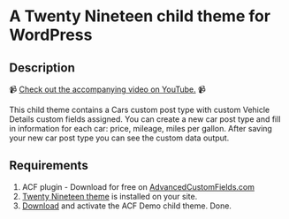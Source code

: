 # A Twenty Nineteen child theme for WordPress

## Description

📹 [Check out the accompanying video on YouTube.](https://www.youtube.com/watch?v=EG4WcVeMU-0) 📹

This child theme contains a Cars custom post type with custom Vehicle Details custom fields assigned. You can create a new car post type and fill in information for each car: price, mileage, miles per gallon. After saving your new car post type you can see the custom data output.

## Requirements

1. ACF plugin - Download for free on [AdvancedCustomFields.com](https://www.advancedcustomfields.com/)
2. [Twenty Nineteen theme](https://wordpress.org/themes/twentynineteen/) is installed on your site.
3. [Download](https://github.com/colorful-tones/acf-demo-child-theme/archive/refs/tags/v.0.0.1.zip) and activate the ACF Demo child theme. Done.
